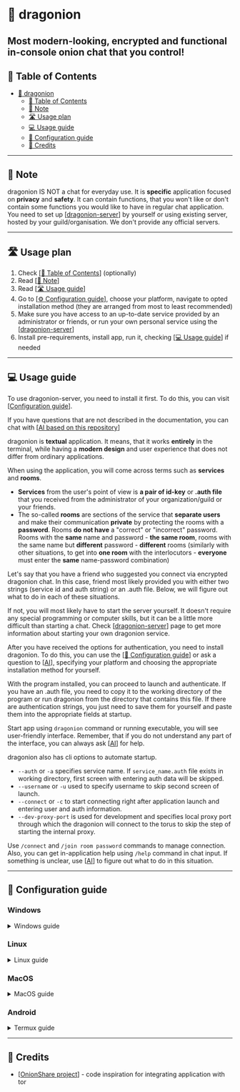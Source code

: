 # 🐲 dragonion

Most **modern-looking**, **encrypted** and functional **in-console** onion chat
that **you** control!
---

## 📜 Table of Contents

<!-- TOC -->

* [🐲 dragonion](#-dragonion)
    * [📜 Table of Contents](#-table-of-contents)
    * [📝 Note](#-note)
    * [🛣️ Usage plan](#-usage-plan)
    * [💻 Usage guide](#-usage-guide)
    * [🔧 Configuration guide](#-configuration-guide)
    * [📃 Credits](#-credits)

<!-- TOC -->

---

## 📝 Note

dragonion IS NOT a chat for everyday use. It is **specific** application focused on
**privacy** and **safety**. It can contain functions, that you won't like or don't
contain some functions you would like to have in regular chat application.
You need to set up [[dragonion-server](https://github.com/dragonionx/dragonion-server)]
by yourself or using existing server, hosted by your guild/organisation.
We don't provide any official servers.

---

## 🛣️ Usage plan

1. Check [[📜 Table of Contents](#-table-of-contents)] (optionally)
2. Read [[📝 Note](#-note)]
3. Read [[🛣️ Usage guide](#-usage-guide)]
4. Go to [[⚙️ Configuration guide](#-configuration-guide)], choose your
   platform, navigate to opted installation method (they are arranged from most to least
   recommended)
5. Make sure you have access to an up-to-date service provided by an administrator or
   friends, or run your own personal service using the
   [[dragonion-server](https://github.com/dragonionx/dragonion-server)]
6. Install pre-requirements, install app, run it,
   checking [[💻 Usage guide](#-usage-guide)] if needed

---

## 💻 Usage guide

To use dragonion-server, you need to install it first. To do this, you can visit
[[Configuration guide](#-configuration-guide)].

If you have questions that are not described in the documentation, you can chat with
[[AI based on this repository](https://chat.collectivai.com/dragonionx/dragonion)]

dragonion is **textual** application. It means, that it works **entirely** in the
terminal, while having a **modern design** and user experience that does not differ
from ordinary applications.

When using the application, you will come across terms such as **services**
and **rooms**.

- **Services** from the user's point of view is **a pair of id-key** or **.auth file**
  that you received from the administrator of your organization/guild or your friends.
- The so-called **rooms** are sections of the service that **separate users** and
  make their communication **private** by protecting the rooms with a **password**.
  Rooms **do not have** a "correct" or "incorrect" password. Rooms with the **same**
  name and password - **the same room**, rooms with the same name but **different**
  password - **different** rooms (similarly with other situations, to get into
  **one room** with the interlocutors - **everyone** must enter the **same**
  name-password combination)

Let's say that you have a friend who suggested you connect via encrypted dragonion chat.
In this case, friend most likely provided you with either two strings
(service id and auth string) or an .auth file. Below, we will figure out what to do in
each of these situations.

If not, you will most likely have to start the server yourself.
It doesn't require any special programming or computer skills, but it can be a little
more difficult than starting a chat.
Check [[dragonion-server](https://github.com/dragonionx/dragonion-server)] page to get
more information about starting your own dragonion service.

After you have received the options for authentication, you need to install dragonion.
To do this, you can use the [[🔧 Configuration guide](#-configuration-guide)] or ask
a question to [[AI](https://chat.collectivai.com/dragonionx/dragonion)],
specifying your platform and choosing the appropriate installation method for yourself.

With the program installed, you can proceed to launch and authenticate. If you have
an .auth file, you need to copy it to the working directory of the program or run
dragonion from the directory that contains this file. If there are authentication
strings, you just need to save them for yourself and paste them into the appropriate
fields at startup.

Start app using `dragonion` command or running executable, you will see user-friendly
interface. Remember, that if you do not understand any part of the interface,
you can always ask [[AI](https://chat.collectivai.com/dragonionx/dragonion)] for help.

dragonion also has cli options to automate startup.

- `--auth` or `-a` specifies service name. If `service_name.auth` file exists in working
  directory, first screen with entering auth data will be skipped.
- `--username` or `-u` used to specify username to skip second screen of launch.
- `--connect` or `-c` to start connecting right after application launch and entering
  user and auth information.
- `--dev-proxy-port` is used for development and specifies local proxy port through
  which the dragonion will connect to the torus to skip the step of starting the
  internal proxy.

Use `/connect` and `/join room password` commands to manage connection. Also, you
can get in-application help using `/help` command in chat input. If something is
unclear, use [[AI](https://chat.collectivai.com/dragonionx/dragonion)] to figure out
what to do in this situation.

---

## 🔧 Configuration guide

### Windows
<details> <summary>
Windows guide
</summary>
There are several different ways to install the program available, they are arranged
from the most convenient and easily updated, to the less obvious, but perhaps more
convenient for you:

<details> <summary>Single standalone executable</summary>

#### Single standalone executable
This method provides the ability to download a single executable file that leaves no
traces and is convenient for copying or using.

#### Pre-requirements
- [[Windows terminal](https://github.com/microsoft/terminal)] is recommended,
  [[install it from Microsoft Store](https://aka.ms/terminal)]

#### Fresh installation
- [[Download latest version](https://github.com/dragonionx/dragonion/releases/latest/download/dragonion-win32.exe)]
- Copy file in any folder and locate `.auth` files in that folder

#### Launch options
- Run from commandline (Windows Terminal recommended) or by double-clicking executable.
  If double-clicking, `.auth` files need to be located near executable, if running from
  commandline, they need to be located in workdir.

#### Updating
- Re-download latest version from link above and replace the file.

[[Back to Usage guide](#-usage-guide)]

</details>

<details> <summary>Installation script</summary>

#### Installation script
This method provides a way to install non-portable, by standalone application, using
one installation script

#### Pre-requirements
- [[Windows terminal](https://github.com/microsoft/terminal)] is recommended,
  [[install it from Microsoft Store](https://aka.ms/terminal)]

#### Fresh installation
- Using powershell, navigate to folder where you want to be dragonion installed. In 
folder where you will run script, `dragonion` folder will be created.
- Run:
```powershell
iwr https://s.kotikot.com/dragonion/w | iex
```
- After running this command, press Enter and wait.

#### Launch options
- After installation finishes, script will output full installation path (with 
executable name). You can paste it in terminal to run dragonion.
- Other option is to copy `dragonion.exe` from `dragonion\Scripts` somewhere and 
launch it. But remember, that you cannot move installation folder, app isn't portable.

#### Updating
- Navigate to folder, where `dragonion` installation folder is located.
- Run:
```powershell
iwr https://s.kotikot.com/dragonion/wu | iex
```

#### Script mirrors:
Installation:
```powershell
iwr https://s.kotikot.com/dragonion/w | iex
iwr https://github.com/dragonionx/dragonion/raw/master/scripts/w | iex
iwr https://pastebin.com/raw/ix3LtZqj | iex
```

Updating:
```powershell
iwr https://s.kotikot.com/dragonion/wu | iex
iwr https://github.com/dragonionx/dragonion/raw/master/scripts/wu | iex
iwr https://pastebin.com/raw/Z28JDDMi | iex
```

[[Back to Usage guide](#-usage-guide)]

</details>

<details> <summary>Using pipx</summary>

#### Using pipx
This method provides a way to install dragonion via pipx. It is very fast way of 
installation and very convenient for using, but has some pre-requirements to install
on target system.

#### Pre-requirements
- [[Python3](https://www.python.org/downloads/)] (with pip)
- [[pipx](https://pypa.github.io/pipx)], relaunch shell after installation

```powershell
pip install pipx --user
python -m pipx ensurepath
```
- [[Windows terminal](https://github.com/microsoft/terminal)] is recommended,
  [[install it from Microsoft Store](https://aka.ms/terminal)]

#### Fresh installation
```powershell
pipx install dragonion
```

#### Launch options
- Run `dragonion` in terminal

#### Updating
```powershell
pipx upgrade dragonion
```

[[Back to Usage guide](#-usage-guide)]

</details>

<details> <summary>Python venv and pip</summary>

#### Python venv and pip
This method provides a way of installation using python in virtual environment and 
installing application from repo.

#### Pre-requirements
- [[Python3](https://www.python.org/downloads/)] (with pip)
- [[Git](https://git-scm.com/download/win)]
- [[Windows terminal](https://github.com/microsoft/terminal)] is recommended,
  [[install it from Microsoft Store](https://aka.ms/terminal)]

#### Fresh installation
```commandline
git clone https://github.com/dragonionx/dragonion
cd dragonion
python -m venv venv
venv\Scripts\activate
pip install .
```

#### Launch options
- After fresh install, run `dragonion` in environment 
(or `python -m dragonion`)
- `cd` to app folder, run `venv\Scripts\activate`, than `dragonion` in 
environment (`python -m dragonion`)
- Run `dragonion.exe` from `venv\Scripts`. You can also copy it anywhere you
want, but remember that data and config files are saved near executable file

#### Updating
`cd` to app directory, than 
```commandline
git pull
```
If there are new changes, run
```commandline
venv\Scripts\activate
pip install .
```

[[Back to Usage guide](#-usage-guide)]

</details>

<details> <summary>Building from .whl</summary>

#### Building from .whl
This method provides a way of installation using python in virtual environment and 
installing application from repo.

#### Pre-requirements
- [[Python3](https://www.python.org/downloads/)] (with pip)
- [[Windows terminal](https://github.com/microsoft/terminal)] is recommended,
  [[install it from Microsoft Store](https://aka.ms/terminal)]

#### Fresh installation
- Download [[latest wheel](https://github.com/dragonionx/dragonion/releases/latest/download/dragonion-universal-py3-none-any.whl)]
```commandline
python -m venv dragonion
dragonion\Scripts\activate
pip install dragonion-universal-py3-none-any.whl
```

#### Launch options
- After fresh install, run `dragonion` in environment 
(or `python -m dragonion`)
- `cd` to app folder, run `dragonion\Scripts\activate`, than `dragonion` in 
environment (`python -m dragonion`)
- Run `dragonion.exe` from `dragonion\Scripts`. You can also copy it anywhere you
want, but remember that data and config files are saved near executable file

#### Updating
- Download [[latest wheel](https://github.com/dragonionx/dragonion/releases/latest/download/dragonion-universal-py3-none-any.whl)]
```commandline
dragonion\Scripts\activate
pip install dragonion-universal-py3-none-any.whl
```

[[Back to Usage guide](#-usage-guide)]

</details>
</details>

### Linux
<details><summary>
Linux guide
</summary>
Installation methods depend on your processor architecture. Choose the one that suits 
you. In sections, different ways to install the program are arranged
from the most convenient and easily updated, to the less obvious, but perhaps more
convenient for you:

<details><summary>x64</summary> 

<details> <summary>Using pipx</summary>

#### Using pipx
This method provides a way to install dragonion via pipx. It is very fast way of 
installation and very convenient for using.

#### Pre-requirements
- `python3`, `python3-pip`, `python3-venv`

#### Fresh installation
- Install pipx and relaunch shell
```commandline
pip install pipx --user
python3 -m pipx ensurepath
```
- Install dragonion
```commandline
pipx install dragonion
```

#### Launch options
- Run `dragonion` in terminal

#### Updating
```powershell
pipx upgrade dragonion
```

[[Back to Usage guide](#-usage-guide)]

</details>

<details> <summary>Single standalone executable</summary>

#### Single standalone executable
This method provides the ability to download a single executable file that leaves no 
traces and is convenient for copying or using.

#### Pre-requirements
- No special requirements found on regular distros

#### Fresh installation
- [[Download latest version](https://github.com/dragonionx/dragonion/releases/latest/download/dragonion-linux)]
- Copy file in any folder and locate `.auth` files in that folder

#### Launch options
- Run from commandline `dragonion-linux`, `.auth` files should be located in workdir

#### Updating
Re-download latest version from link above and replace the file.

[[Back to Usage guide](#-usage-guide)]

</details>

---

</details>

<details><summary>arm</summary>

</details>
</details>

### MacOS
<details><summary>
MacOS guide
</summary>

</details>

### Android
<details><summary>
Termux guide
</summary>

</details>

---

## 📃 Credits

- [[OnionShare project](https://github.com/onionshare)] - code inspiration for
  integrating application with tor
